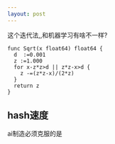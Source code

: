 ```yaml
---
layout: post
---
```


这个迭代法,,和机器学习有啥不一样?
```golang
func Sqrt(x float64) float64 {
  d  :=0.001
  z :=1.000
  for x-z*z>d || z*z-x>d {
    z -=(z*z-x)/(2*z)
  }
  return z
}
```

## hash速度
ai制造必须克服的是